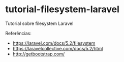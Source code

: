 # tutorial-filesystem-laravel
Tutorial sobre filesystem Laravel

Referências:

* https://laravel.com/docs/5.2/filesystem
* https://laravelcollective.com/docs/5.2/html
* http://getbootstrap.com/
